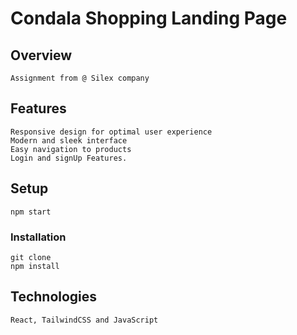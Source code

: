 # Condala Shopping Landing Page

## Overview
    Assignment from @ Silex company


## Features

    Responsive design for optimal user experience
    Modern and sleek interface
    Easy navigation to products
    Login and signUp Features.

## Setup
    npm start

### Installation
    git clone 
    npm install

## Technologies
    React, TailwindCSS and JavaScript
    